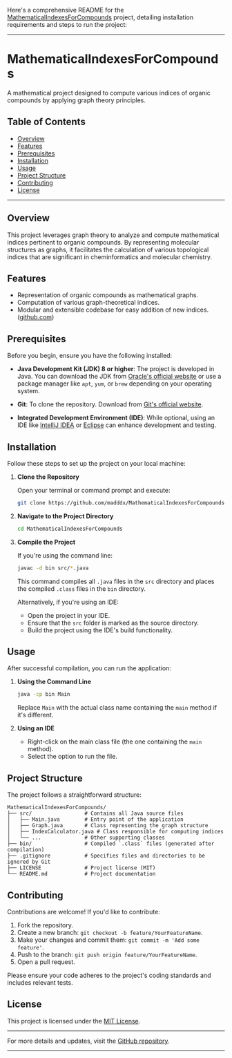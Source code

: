Here's a comprehensive README for the [MathematicalIndexesForCompounds](https://github.com/madddx/MathematicalIndexesForCompounds) project, detailing installation requirements and steps to run the project:

---

# MathematicalIndexesForCompounds

A mathematical project designed to compute various indices of organic compounds by applying graph theory principles.

## Table of Contents

* [Overview](#overview)
* [Features](#features)
* [Prerequisites](#prerequisites)
* [Installation](#installation)
* [Usage](#usage)
* [Project Structure](#project-structure)
* [Contributing](#contributing)
* [License](#license)

---

## Overview

This project leverages graph theory to analyze and compute mathematical indices pertinent to organic compounds. By representing molecular structures as graphs, it facilitates the calculation of various topological indices that are significant in cheminformatics and molecular chemistry.

## Features

* Representation of organic compounds as mathematical graphs.
* Computation of various graph-theoretical indices.
* Modular and extensible codebase for easy addition of new indices.([github.com][1])

## Prerequisites

Before you begin, ensure you have the following installed:

* **Java Development Kit (JDK) 8 or higher**: The project is developed in Java. You can download the JDK from [Oracle's official website](https://www.oracle.com/java/technologies/javase-downloads.html) or use a package manager like `apt`, `yum`, or `brew` depending on your operating system.

* **Git**: To clone the repository. Download from [Git's official website](https://git-scm.com/downloads).

* **Integrated Development Environment (IDE)**: While optional, using an IDE like [IntelliJ IDEA](https://www.jetbrains.com/idea/) or [Eclipse](https://www.eclipse.org/) can enhance development and testing.

## Installation

Follow these steps to set up the project on your local machine:

1. **Clone the Repository**

   Open your terminal or command prompt and execute:

   ```bash
   git clone https://github.com/madddx/MathematicalIndexesForCompounds.git
   ```

2. **Navigate to the Project Directory**

   ```bash
   cd MathematicalIndexesForCompounds
   ```

3. **Compile the Project**

   If you're using the command line:

   ```bash
   javac -d bin src/*.java
   ```

   This command compiles all `.java` files in the `src` directory and places the compiled `.class` files in the `bin` directory.

   Alternatively, if you're using an IDE:

   * Open the project in your IDE.
   * Ensure that the `src` folder is marked as the source directory.
   * Build the project using the IDE's build functionality.

## Usage

After successful compilation, you can run the application:

1. **Using the Command Line**

   ```bash
   java -cp bin Main
   ```

   Replace `Main` with the actual class name containing the `main` method if it's different.

2. **Using an IDE**

   * Right-click on the main class file (the one containing the `main` method).
   * Select the option to run the file.

## Project Structure

The project follows a straightforward structure:

```
MathematicalIndexesForCompounds/
├── src/                 # Contains all Java source files
│   ├── Main.java        # Entry point of the application
│   ├── Graph.java       # Class representing the graph structure
│   ├── IndexCalculator.java # Class responsible for computing indices
│   └── ...              # Other supporting classes
├── bin/                 # Compiled `.class` files (generated after compilation)
├── .gitignore           # Specifies files and directories to be ignored by Git
├── LICENSE              # Project license (MIT)
└── README.md            # Project documentation
```



## Contributing

Contributions are welcome! If you'd like to contribute:

1. Fork the repository.
2. Create a new branch: `git checkout -b feature/YourFeatureName`.
3. Make your changes and commit them: `git commit -m 'Add some feature'`.
4. Push to the branch: `git push origin feature/YourFeatureName`.
5. Open a pull request.

Please ensure your code adheres to the project's coding standards and includes relevant tests.

## License

This project is licensed under the [MIT License](LICENSE).

---

For more details and updates, visit the [GitHub repository](https://github.com/madddx/MathematicalIndexesForCompounds).

---

[1]: https://github.com/MalteGruber/readme-tex?utm_source=chatgpt.com "GitHub - MalteGruber/readme-tex: :pencil: A program that adds LaTeX math to README.md files (Offline - in repo image hosting) :pencil2:"
